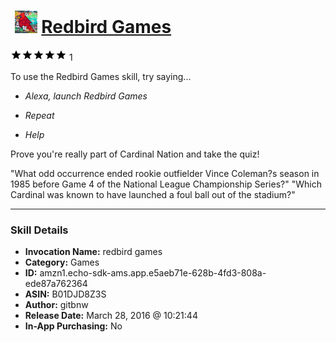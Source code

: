 # &nbsp;<img src="skill_icon" alt="Redbird Games icon" width="36"> [Redbird Games](http://alexa.amazon.com/#skills/amzn1.echo-sdk-ams.app.e5aeb71e-628b-4fd3-808a-ede87a762364)
![5 stars](../../images/ic_star_black_18dp_1x.png)![5 stars](../../images/ic_star_black_18dp_1x.png)![5 stars](../../images/ic_star_black_18dp_1x.png)![5 stars](../../images/ic_star_black_18dp_1x.png)![5 stars](../../images/ic_star_black_18dp_1x.png) 1

To use the Redbird Games skill, try saying...

* *Alexa, launch Redbird Games*

* *Repeat*

* *Help*

Prove you're really part of Cardinal Nation and take the quiz!

"What odd occurrence ended rookie outfielder Vince Coleman?s season in 1985 before Game 4 of the National League Championship Series?"
"Which Cardinal was known to have launched a foul ball out of the stadium?"

***

### Skill Details

* **Invocation Name:** redbird games
* **Category:** Games
* **ID:** amzn1.echo-sdk-ams.app.e5aeb71e-628b-4fd3-808a-ede87a762364
* **ASIN:** B01DJD8Z3S
* **Author:** gitbnw
* **Release Date:** March 28, 2016 @ 10:21:44
* **In-App Purchasing:** No
